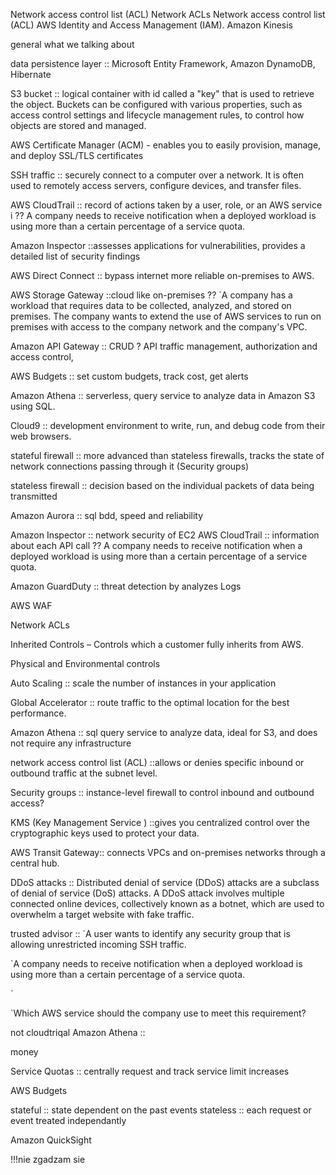 Network access control list (ACL)
Network ACLs
Network access control list (ACL)
AWS Identity and Access Management (IAM).
Amazon Kinesis


general what we talking about 

data persistence layer :: Microsoft Entity Framework, Amazon DynamoDB, Hibernate

S3 bucket :: logical container with id called a "key" that is used to retrieve the object. Buckets can be configured with various properties, such as access control settings and lifecycle management rules, to control how objects are stored and managed.

 AWS Certificate Manager (ACM) - enables you to easily provision, manage, and deploy SSL/TLS certificates

 SSH traffic :: securely connect to a computer over a network. It is often used to remotely access servers, configure devices, and transfer files. 

 AWS CloudTrail :: record of actions taken by a user, role, or an AWS service i
                 ?? A company needs to receive notification when a deployed workload is using more than a certain percentage of a service quota.

 Amazon Inspector ::assesses applications for vulnerabilities, provides a detailed list of security findings

AWS Direct Connect :: bypass internet more reliable  on-premises to AWS.

AWS Storage Gateway ::cloud like on-premises
                    ?? `A company has a workload that requires data to be collected, analyzed, and stored on premises. The company wants to extend the use of AWS services to run on premises with access to the company network and the company's VPC.


Amazon API Gateway :: CRUD ? API traffic management, authorization and access control, 

AWS Budgets :: set custom budgets, track cost, get alerts

Amazon Athena ::  serverless, query service to analyze data in Amazon S3 using SQL.
          

Cloud9 :: development environment to write, run, and debug code from their web browsers. 

stateful firewall :: more advanced than stateless firewalls, tracks the state of network connections passing through it (Security groups)

stateless firewall :: decision based on the individual packets of data being transmitted

Amazon Aurora :: sql bdd, speed and reliability

Amazon Inspector  :: network security of EC2 
AWS CloudTrail ::  information about each API call
                    ?? A company needs to receive notification when a deployed workload is using more than a certain percentage of a service quota.

Amazon GuardDuty ::  threat detection by  analyzes Logs

AWS WAF

Network ACLs


Inherited Controls – Controls which a customer fully inherits from AWS.

Physical and Environmental controls

Auto Scaling :: scale the number of instances in your application

Global Accelerator :: route traffic to the optimal location for the best performance.

Amazon Athena :: sql query service to analyze data, ideal for S3, and does not require any infrastructure

network access control list (ACL) ::allows or denies specific inbound or outbound traffic at the subnet level.

Security groups :: instance-level firewall to control inbound and outbound access?

KMS (Key Management Service ) ::gives you centralized control over the cryptographic keys used to protect your data. 

AWS Transit Gateway:: connects VPCs and on-premises networks through a central hub. 

DDoS attacks :: Distributed denial of service (DDoS) attacks are a subclass of denial of service (DoS) attacks. A DDoS attack involves multiple connected online devices, collectively known as a botnet, which are used to overwhelm a target website with fake traffic.

trusted advisor :: `A user wants to identify any security group that is allowing unrestricted incoming SSH traffic.



`A company needs to receive notification when a deployed workload is using more than a certain percentage of a service quota.

`

`Which AWS service should the company use to meet this requirement? 

not cloudtriqal
Amazon Athena ::



money

Service Quotas :: centrally request and track service limit increases

AWS Budgets
          

stateful :: state dependent on the past events
stateless :: each request or event treated independantly

Amazon QuickSight


!!!nie zgadzam sie 
